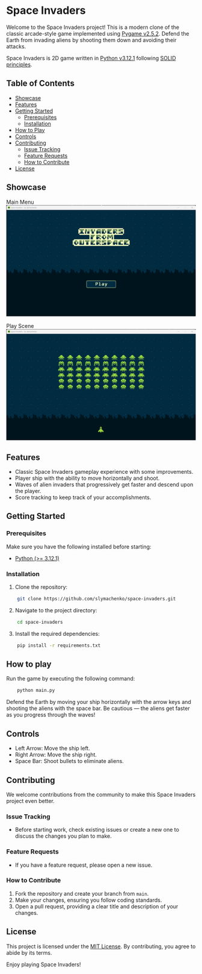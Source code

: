 # Space Invaders

Welcome to the Space Invaders project! This is a modern clone of the classic arcade-style game implemented using [Pygame v2.5.2](https://github.com/pygame/pygame). Defend the Earth from invading aliens by shooting them down and avoiding their attacks.

Space Invaders is 2D game written in [Python v3.12.1](https://www.python.org/downloads/) following [SOLID principles](https://realpython.com/solid-principles-python/).

## Table of Contents

- [Showcase](#showcase)
- [Features](#features)
- [Getting Started](#getting-started)
  - [Prerequisites](#prerequisites)
  - [Installation](#installation)
- [How to Play](#how-to-play)
- [Controls](#controls)
- [Contributing](#contributing)
  - [Issue Tracking](#issue-tracking)
  - [Feature Requests](#feature-requests)
  - [How to Contribute](#how-to-contribute)
- [License](#license)

## Showcase

Main Menu
![Main Menu Scene](/readme-imgs/image_1.jpg)

Play Scene
![Play Scene](/readme-imgs/image_2.jpg)

## Features

- Classic Space Invaders gameplay experience with some improvements.
- Player ship with the ability to move horizontally and shoot.
- Waves of alien invaders that progressively get faster and descend upon the player.
- Score tracking to keep track of your accomplishments.

## Getting Started

### Prerequisites

Make sure you have the following installed before starting:

- [Python (>= 3.12.1)](https://www.python.org/downloads/)

### Installation

1. Clone the repository:

```bash
    git clone https://github.com/slymachenko/space-invaders.git
```

2. Navigate to the project directory:

```bash
    cd space-invaders
```

3. Install the required dependencies:

```bash
    pip install -r requirements.txt
```

## How to play

Run the game by executing the following command:

```bash
    python main.py
```

Defend the Earth by moving your ship horizontally with the arrow keys and shooting the aliens with the space bar. Be cautious — the aliens get faster as you progress through the waves!

## Controls

- Left Arrow: Move the ship left.
- Right Arrow: Move the ship right.
- Space Bar: Shoot bullets to eliminate aliens.

## Contributing

We welcome contributions from the community to make this Space Invaders project even better.

### Issue Tracking

- Before starting work, check existing issues or create a new one to discuss the changes you plan to make.

### Feature Requests

- If you have a feature request, please open a new issue.

### How to Contribute

1. Fork the repository and create your branch from `main`.
2. Make your changes, ensuring you follow coding standards.
3. Open a pull request, providing a clear title and description of your changes.

## License

This project is licensed under the [MIT License](LICENSE). By contributing, you agree to abide by its terms.

Enjoy playing Space Invaders!
